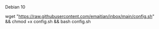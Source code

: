 Debian 10  

wget "https://raw.githubusercontent.com/emaitian/inbox/main/config.sh" && chmod +x config.sh && bash config.sh
